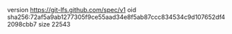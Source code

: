 version https://git-lfs.github.com/spec/v1
oid sha256:72af5a9ab1277305f9ce55aad34e8f5ab87ccc834534c9d107652df42098cbb7
size 22543
